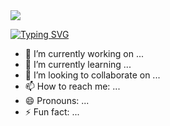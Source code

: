 <img src="https://capsule-render.vercel.app/api?type=venom&color=timeGradient&height=200&section=header&text=Charen's%20Github&fontSize=70" />

[![Typing SVG](https://readme-typing-svg.demolab.com?font=Fira+Code&pause=1000&width=435&lines=Game+Developer;Bachelor+of+Computer+Science;C%2B%2B%2C+C%23%2C+Python)](https://git.io/typing-svg)


<!--
**Charen523/Charen523** is a ✨ _special_ ✨ repository because its `README.md` (this file) appears on your GitHub profile.

Here are some ideas to get you started:
-->

- 🔭 I’m currently working on ...
- 🌱 I’m currently learning ...
- 👯 I’m looking to collaborate on ...
- 📫 How to reach me: ...
- 😄 Pronouns: ...
- ⚡ Fun fact: ...
